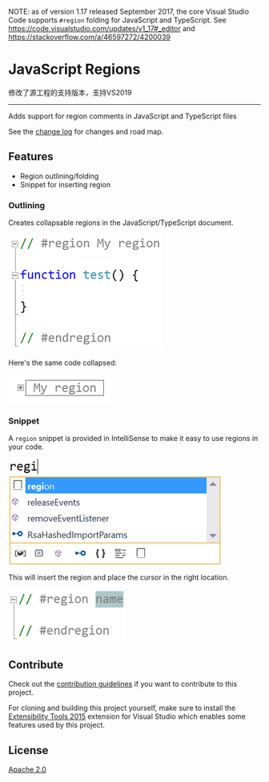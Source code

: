 NOTE: as of version 1.17 released September 2017, the core Visual Studio Code supports `#region` folding for JavaScript and TypeScript. See https://code.visualstudio.com/updates/v1_17#_editor and https://stackoverflow.com/a/46597272/4200039

# JavaScript Regions

修改了源工程的支持版本，支持VS2019

---------------------------------------

Adds support for region comments in JavaScript and TypeScript files

See the [change log](CHANGELOG.md) for changes and road map.

## Features

- Region outlining/folding
- Snippet for inserting region

### Outlining
Creates collapsable regions in the JavaScript/TypeScript document.

![Region Code](art/region-code.png)

Here's the same code collapsed:

![Region Collapsed](art/region-collapsed.png)

### Snippet
A `region` snippet is provided in IntelliSense to make it easy to use regions in your code.

![Completion region](art/completion.png)

This will insert the region and place the cursor in the right location.

![Region Snippet](art/region-snippet.png)

## Contribute
Check out the [contribution guidelines](.github/CONTRIBUTING.md)
if you want to contribute to this project.

For cloning and building this project yourself, make sure
to install the
[Extensibility Tools 2015](https://visualstudiogallery.msdn.microsoft.com/ab39a092-1343-46e2-b0f1-6a3f91155aa6)
extension for Visual Studio which enables some features
used by this project.

## License
[Apache 2.0](LICENSE)
